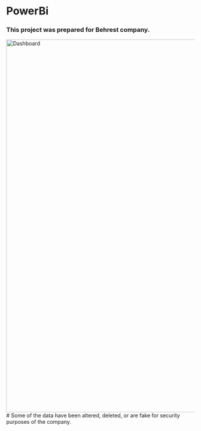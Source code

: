 # PowerBi



 
<h3 align="left">This project was prepared for Behrest company.</h3>

<img width="995" alt="Dashboard" src="https://github.com/Abbas-Asq/PowerBi/assets/23266014/7b0572ea-8da9-42f8-863c-cab8049b7618">
#
Some of the data have been altered, deleted, or are fake for security purposes of the company.